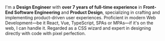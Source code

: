 I'm a **Design Engineer** with **over 7 years of full-time experience** in **Front-End Software Engineering** and **Product Design**, specializing in crafting and implementing product-driven user experiences. Proficient in modern Web Development—be it React, Vue, TypeScript, SPAs or MPAs—if it's on the web, I can handle it. Regarded as a CSS wizard and expert in designing directly with code with pixel perfection.

